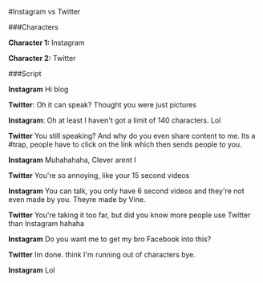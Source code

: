 
#Instagram vs Twitter 

###Characters

**Character 1:** Instagram

**Character 2:** Twitter 


###Script

**Instagram** Hi blog

**Twitter**: Oh it can speak? Thought you were just pictures 

**Instagram**: Oh at least I haven't got a limit of 140 characters. Lol 

**Twitter** You still speaking? And why do you even share content to me. Its a #trap, people have to click on the link which then sends people to you. 

**Instagram** Muhahahaha, Clever arent I 

**Twitter** You're so annoying, like your 15 second videos 

**Instagram** You can talk, you only have 6 second videos and they're not even made by you. Theyre made by Vine. 

**Twitter** You're taking it too far, but did you know more people use Twitter than Instagram hahaha 

**Instagram** Do you want me to get my bro Facebook into this? 

**Twitter** Im done. think I'm running out of characters bye. 

**Instagram** Lol  
